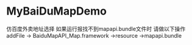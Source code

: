 # MyBaiDuMapDemo
仿百度外卖地址选择
如果运行报找不到mapapi.bundle文件时
请做以下操作  addFile -> BaiduMapAPI_Map.framework ->resource ->mapapi.bundle


